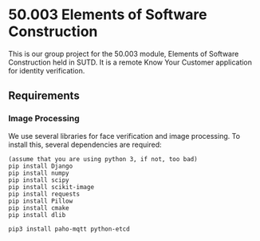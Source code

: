 # 50.003 Elements of Software Construction

This is our group project for the 50.003 module, Elements of Software Construction held in SUTD. It is a remote Know Your Customer application for identity verification.

## Requirements

### Image Processing

We use several libraries for face verification and image processing. To install this, several dependencies are required:

```
(assume that you are using python 3, if not, too bad)
pip install Django
pip install numpy
pip install scipy
pip install scikit-image
pip install requests
pip install Pillow
pip install cmake
pip install dlib

pip3 install paho-mqtt python-etcd
```
